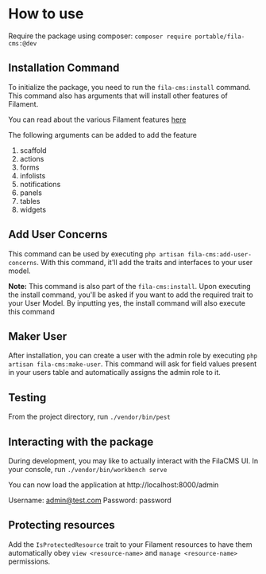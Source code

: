#

# How to use

Require the package using composer: `composer require portable/fila-cms:@dev`

## Installation Command

To initialize the package, you need to run the `fila-cms:install` command.
This command also has arguments that will install other features of Filament.

You can read about the various Filament features [here](https://filamentphp.com/docs/3.x/panels/installation)

The following arguments can be added to add the feature

1. scaffold
2. actions
3. forms
4. infolists
5. notifications
6. panels
7. tables
8. widgets

## Add User Concerns

This command can be used by executing `php artisan fila-cms:add-user-concerns`.
With this command, it'll add the traits and interfaces to your user model.

**Note:** This command is also part of the `fila-cms:install`.
Upon executing the install command, you'll be asked if you want to add the required trait to your User Model.
By inputting yes, the install command will also execute this command

## Maker User

After installation, you can create a user with the admin role by executing `php artisan fila-cms:make-user`.
This command will ask for field values present in your users table and automatically assigns the admin role to it.

## Testing

From the project directory, run `./vendor/bin/pest`

## Interacting with the package

During development, you may like to actually interact with the FilaCMS UI.  In your console, run
```./vendor/bin/workbench serve```

You can now load the application at http://localhost:8000/admin

Username: admin@test.com
Password: password

## Protecting resources

Add the `IsProtectedResource` trait to your Filament resources to have them automatically obey `view <resource-name>` and `manage <resource-name>` permissions.
